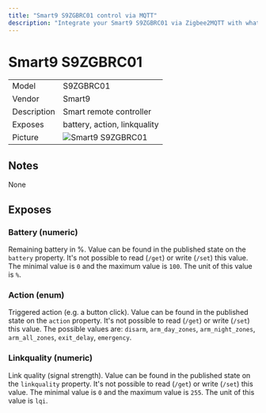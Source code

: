 ```yaml
---
title: "Smart9 S9ZGBRC01 control via MQTT"
description: "Integrate your Smart9 S9ZGBRC01 via Zigbee2MQTT with whatever smart home infrastructure you are using without the vendors bridge or gateway."
---
```


<!-- !!!! -->
<!-- ATTENTION: This file is auto-generated through docgen! -->
<!-- You can only edit the "## Notes"-Section. -->
<!-- !!!! -->

# Smart9 S9ZGBRC01

|     |     |
|-----|-----|
| Model | S9ZGBRC01  |
| Vendor  | Smart9  |
| Description | Smart remote controller |
| Exposes | battery, action, linkquality |
| Picture | ![Smart9 S9ZGBRC01](https://psi-4ward.github.io/zigbee2mqtt.io/images/devices/S9ZGBRC01.jpg) |


## Notes

None



## Exposes

### Battery (numeric)
Remaining battery in %.
Value can be found in the published state on the `battery` property.
It's not possible to read (`/get`) or write (`/set`) this value.
The minimal value is `0` and the maximum value is `100`.
The unit of this value is `%`.

### Action (enum)
Triggered action (e.g. a button click).
Value can be found in the published state on the `action` property.
It's not possible to read (`/get`) or write (`/set`) this value.
The possible values are: `disarm`, `arm_day_zones`, `arm_night_zones`, `arm_all_zones`, `exit_delay`, `emergency`.

### Linkquality (numeric)
Link quality (signal strength).
Value can be found in the published state on the `linkquality` property.
It's not possible to read (`/get`) or write (`/set`) this value.
The minimal value is `0` and the maximum value is `255`.
The unit of this value is `lqi`.

